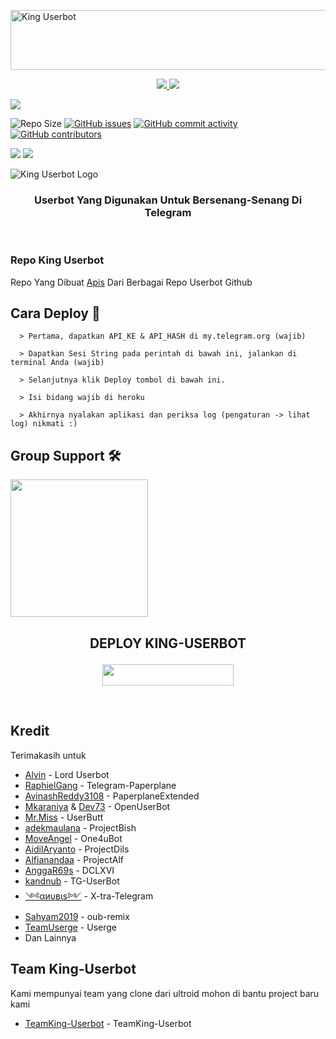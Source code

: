 <a href="https://cooltext.com"><img src="https://images.cooltext.com/5520759.gif" width="802" height="96" alt="King Userbot" /></a>

<p align="center">
  <a href="https://github.com/apisuserbot/King-Userbot/fork">
    <img src="https://img.shields.io/github/forks/apisuserbot/King-Userbot?label=Fork&style=social">
    
  </a>
  <a href="https://github.com/apisuserbot/King-Userbot">
    <img src="https://img.shields.io/github/stars/apisuserbot/King-Userbot?style=social">
  </a>
</p>

<p align="left">
  <a href="https://github.com/apisuserbot/King-Userbot/blob/King-Userbot/LICENSE"><img src="https://img.shields.io/github/license/apisuserbot/King-Userbot?&style=social&logo=github">
  </a></p>

![Repo Size](https://img.shields.io/github/repo-size/apisuserbot/King-Userbot?&style=plastic&logo=github)
[![GitHub issues](https://img.shields.io/github/issues/apisuserbot/King-Userbot?&style=plastic&logo=github)](https://github.com/apisuserbot/King-Userbot/issues)
[![GitHub commit activity](https://img.shields.io/github/commit-activity/m/apisuserbot/King-Userbot?&style=plastic&logo=github)](https://github.com/apisuserbot/King-Userbot/graphs/commit-activity)
[![GitHub contributors](https://img.shields.io/github/contributors/apisuserbot/King-Userbot?&style=plastic&logo=github)](https://GitHub.com/apisuserbot/King-Userbot/graphs/contributors/)
<p align="justify">
<a href="https://hub.docker.com/r/apiskinguserbot/kinguserbot"> <img src="https://img.shields.io/docker/image-size/apiskinguserbot/kinguserbot/Buster?label=docker%20image%20size&logo=docker&style=for-the-badge" /></a>
<a href="https://hub.docker.com/r/apiskinguserbot/kinguserbot/tags"> <img src="https://img.shields.io/docker/v/apiskinguserbot/kinguserbot/Buster?label=docker%20version&logo=docker&style=for-the-badge" /></a>
</p>

![King Userbot Logo](https://telegra.ph/file/1bf2eacc0f1aaca83eaa5.jpg)

<h3 align="center">Userbot Yang Digunakan Untuk Bersenang-Senang Di Telegram</h3>
<p align="center">&nbsp;</p>

### Repo King Userbot
Repo Yang Dibuat [Apis](https://t.me/PacarFerdilla) Dari Berbagai Repo Userbot Github 

## Cara Deploy 👷

```
  > Pertama, dapatkan API_KE & API_HASH di my.telegram.org (wajib)

  > Dapatkan Sesi String pada perintah di bawah ini, jalankan di terminal Anda (wajib)

  > Selanjutnya klik Deploy tombol di bawah ini.

  > Isi bidang wajib di heroku

  > Akhirnya nyalakan aplikasi dan periksa log (pengaturan -> lihat log) nikmati :)
```

## Group Support 🛠

   <a href="https://t.me/KingUserbotSupport"><img src="https://img.shields.io/badge/Grup%20Support%3F-King-green?&style=flat-square?&logo=telegram" width=220px></a></p>


## <p align="center">DEPLOY KING-USERBOT</p>


<p align="center"><a href="https://heroku.com/deploy?template=https://github.com/apisuserbot/King-Userbot/tree/King-Userbot"> <img src="https://img.shields.io/badge/Deploy%20Ke%20Heroku-magenta?style=flat&logo=heroku" width="210" height="34.45" /></a></p>

<br>
</p>

## Kredit
  Terimakasih untuk 

*   [Alvin](https://github.com/Zora24/Lord-Userbot) - Lord Userbot
*   [RaphielGang](https://github.com/RaphielGang) - Telegram-Paperplane
*   [AvinashReddy3108](https://github.com/AvinashReddy3108) - PaperplaneExtended
*   [Mkaraniya](https://github.com/mkaraniya) & [Dev73](https://github.com/Devp73) - OpenUserBot
*   [Mr.Miss](https://github.com/keselekpermen69) - UserButt
*   [adekmaulana](https://github.com/adekmaulana) - ProjectBish
*   [MoveAngel](https://github.com/MoveAngel) - One4uBot
*   [AidilAryanto](https://github.com/aidilaryanto) - ProjectDils 
*   [Alfianandaa](https://github.com/alfianandaa/ProjectAlf) - ProjectAlf
*   [AnggaR69s](https://github.com/GengKapak/DCLXVI) - DCLXVI
*   [kandnub](https://github.com/kandnub) - TG-UserBot
*   [༺αиυвιѕ༻](https://github.com/Dark-Princ3) - X-tra-Telegram
*   [Sahyam2019](https://github.com/sahyam2019/oub-remix) - oub-remix
*   [TeamUserge](https://github.com/UsergeTeam/Userge) - Userge
*   Dan Lainnya

## Team King-Userbot
  Kami mempunyai team yang clone dari ultroid mohon di bantu project baru kami 

*   [TeamKing-Userbot](https://github.com/DoellBarr/TeamKing-Userbot) - TeamKing-Userbot
